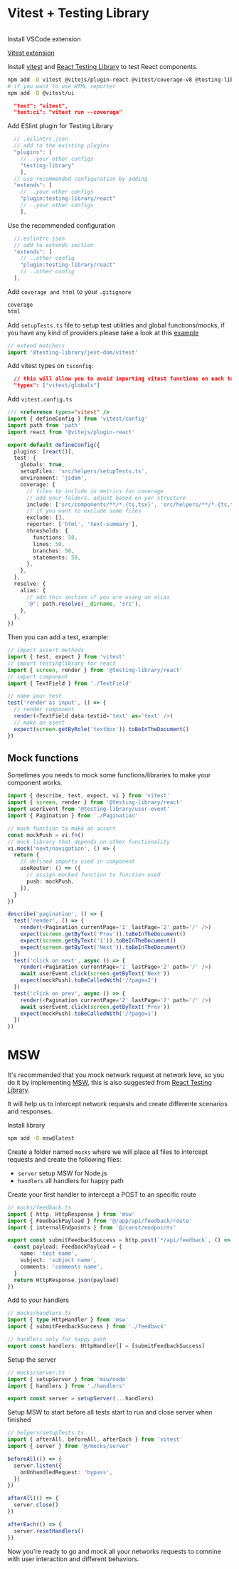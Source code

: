 # Vitest + Testing Library

```bash

```

Install VSCode extension

[Vitest extension](https://marketplace.visualstudio.com/items?itemName=vitest.explorer)

Install [vitest](https://vitest.dev/) and [React Testing Library](https://testing-library.com/docs/react-testing-library/intro/) to test React components.

```bash
npm add -D vitest @vitejs/plugin-react @vitest/coverage-v8 @testing-library/react @testing-library/user-event @testing-library/jest-dom eslint-plugin-testing-library jsdom
# if you want to use HTML reporter
npm add -D @vitest/ui
```

```json
  "test": "vitest",
  "test:ci": "vitest run --coverage"
```

Add ESlint plugin for Testing Library

```js
  // .eslintrc.json
  // add to the existing plugins
  "plugins": [
    // ..your other configs
    "testing-library"
    ],
  // use recommended configuration by adding
  "extends": [
    // ..your other configs
    "plugin:testing-library/react"
    // ..your other configs
    ],
```

Use the recommended configuration

```js
  //.eslintrc.json
  // add to extends section
  "extends": [
    // ..other config
    "plugin:testing-library/react"
    // ..other config
  ],
```

Add `coverage and html` to your `.gitignore`

```bash
coverage
html
```

Add `setupTests.ts` file to setup test utilities and global functions/mocks, if you have any kind of providers please take a look at this [example](https://testing-library.com/docs/react-testing-library/setup#custom-render)

```typescript
// extend matchers
import '@testing-library/jest-dom/vitest'
```

Add vitest types on `tsconfig`:

```json
  // this will allow you to avoid importing vitest functions on each test
  "types": ["vitest/globals"]
```

Add `vitest.config.ts`

```typescript
/// <reference types="vitest" />
import { defineConfig } from 'vitest/config'
import path from 'path'
import react from '@vitejs/plugin-react'

export default defineConfig({
  plugins: [react()],
  test: {
    globals: true,
    setupFiles: 'src/helpers/setupTests.ts',
    environment: 'jsdom',
    coverage: {
      // files to include in metrics for coverage
      // add your folders, adjust based on yor structure
      include: ['src/components/**/*.{ts,tsx}', 'src/helpers/**/*.{ts,tsx}'],
      // if you want to exclude some files
      exclude: [],
      reporter: ['html', 'text-summary'],
      thresholds: {
        functions: 50,
        lines: 50,
        branches: 50,
        statements: 50,
      },
    },
  },
  resolve: {
    alias: {
      // add this section if you are using an alias
      '@': path.resolve(__dirname, 'src'),
    },
  },
})
```

Then you can add a test, example:

```typescript
// import assert methods
import { test, expect } from 'vitest'
// import testinglibrary for react
import { screen, render } from '@testing-library/react'
// import component
import { TextField } from './TextField'

// name your test
test('render as input', () => {
  // render component
  render(<TextField data-testid='text' as='text' />)
  // make an asert
  expect(screen.getByRole('textbox')).toBeInTheDocument()
})

```

## Mock functions

Sometimes you needs to mock some functions/libraries to make your component works.

```typescript
import { describe, test, expect, vi } from 'vitest'
import { screen, render } from '@testing-library/react'
import userEvent from '@testing-library/user-event'
import { Pagination } from './Pagination'

// mock function to make an assert
const mockPush = vi.fn()
// mock library that depends on other functionality
vi.mock('next/navigation', () => {
  return {
    // defined imports used in component
    useRouter: () => ({
      // assign mocked function to function used
      push: mockPush,
    }),
  }
})

describe('pagination', () => {
  test('render', () => {
    render(<Pagination currentPage='1' lastPage='2' path='/' />)
    expect(screen.getByText('Prev')).toBeInTheDocument()
    expect(screen.getByText('1')).toBeInTheDocument()
    expect(screen.getByText('Next')).toBeInTheDocument()
  })
  test('click on next', async () => {
    render(<Pagination currentPage='1' lastPage='2' path='/' />)
    await userEvent.click(screen.getByText('Next'))
    expect(mockPush).toBeCalledWith('/?page=2')
  })
  test('click on prev', async () => {
    render(<Pagination currentPage='2' lastPage='2' path='/' />)
    await userEvent.click(screen.getByText('Prev'))
    expect(mockPush).toBeCalledWith('/?page=1')
  })
})
```

# MSW

It's recommended that you mock network request at network leve, so you do it by implementing [MSW](https://mswjs.io/), this is also suggested from [React Testing Library](https://testing-library.com/docs/react-testing-library/example-intro/#full-example).

It will help us to intercept network requests and create differente scenarios and responses.

Install library

```bash
npm add -D msw@latest
```

Create a folder named `mocks` where we will place all files to intercept requests and create the following files:

- `server` setup MSW for Node.js
- `handlers` all handlers for happy path

Create your first handler to intercept a POST to an specific route

```typescript
// mocks/feedback.ts
import { http, HttpResponse } from 'msw'
import { FeedbackPayload } from '@/app/api/feedback/route'
import { internalEndpoints } from '@/const/endpoints'

export const submitFeedbackSuccess = http.post(`*/api/feedback`, () => {
  const payload: FeedbackPayload = {
    name: 'test name',
    subject: 'subject name',
    comments: 'comments name',
  }
  return HttpResponse.json(payload)
})
```

Add to your handlers

```typescript
// mocks/handlers.ts
import { type HttpHandler } from 'msw'
import { submitFeedbackSuccess } from './feedback'

// handlers only for happy path
export const handlers: HttpHandler[] = [submitFeedbackSuccess]
```

Setup the server

```typescript
// mocks/server.ts
import { setupServer } from 'msw/node'
import { handlers } from './handlers'

export const server = setupServer(...handlers)
```

Setup MSW to start before all tests start to run and close server when finished

```typescript
// helpers/setupTests.ts
import { afterAll, beforeAll, afterEach } from 'vitest'
import { server } from '@/mocks/server'

beforeAll(() => {
  server.listen({
    onUnhandledRequest: 'bypass',
  })
})

afterAll(() => {
  server.close()
})

afterEach(() => {
  server.resetHandlers()
})
```

Now you're ready to go and mock all your networks requests to comnine with user interaction and different behaviors.

